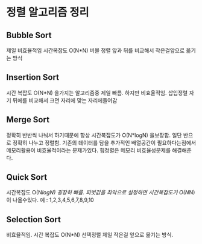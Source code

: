 # 정렬 알고리즘 정리

## Bubble Sort
제일 비효율적임
시간복잡도 O(N*N)
버블 정렬 앞과 뒤를 비교해서 작은걸앞으로 옮기는 방식

## Insertion Sort
시간 복잡도 O(N*N) 을가지는 알고리즘중 제일 빠름.
하지만 비효율적임.
삽입정렬  자기 뒤에를 비교해서 크면 자리에 맞는 자리에들어감

## Merge Sort
정확히 반반씩 나눠서 하기때문에 항상 시간복잡도가 O(N*logN) 을보장함.
일단 반으로 정확히 나누고 정렬함.
기존의 데이터를 담을 추가적인 배열공간이 필요하다는점에서 메모리활용이 비효율적이라는 문제가있다.
힙정렬은 메모리 비효율성문제를 해결해준다.

## Quick Sort
시간복잡도 O(N*logN) 굉장히 빠름.
피벗값을 최악으로 설정하면 시간복잡도가 O(N*N) 이 나올수있다.
예 : 1,2,3,4,5,6,7,8,9,10

## Selection Sort
비효율적임.
시간 복잡도 O(N*N)
선택정렬 제일 작은걸 앞으로 옮기는 방식.
